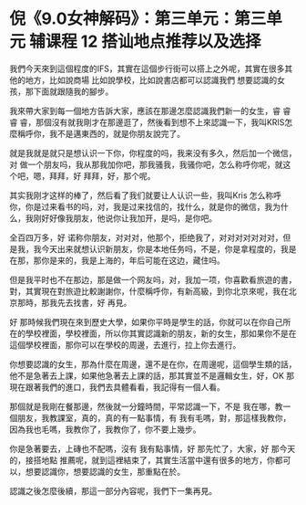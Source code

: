 # 倪《9.0女神解码》：第三单元：第三单元 辅课程 12 搭讪地点推荐以及选择

我們今天來到這個程度的IFS，其實在這個步行街可以搭上之外呢，其實在很多其他的地方，比如說商場 比如說學校，比如說書店都可以認識我們 想要認識的女孩，那下面就跟隨我的腳步。

我來帶大家到每一個地方告訴大家，應該在那邊怎麼認識我們新一的女生，睿 睿 睿 睿，那個沒有就我剛才在那邊逛了，然後看到想不上來認識一下，我叫KRIS怎麼稱呼你，我不是邁東西的，就是你朋友說完了。

就是我就是就只是想认识一下你，你程度的吗，我来没有多久，然后加一个微信，对 做一个朋友吗，我从那我加你吧，那我骚我，我骚你吧，怎么称呼你呢，就这个吧，嗯，拜拜，好 拜拜，好，那个呢。

其实我刚才这样的棒了，然后看了我们就要让人认识一些，我叫Kris 怎么称呼你，你是过来看书的吗，对，我是过来找信的，找什么，就是你的微信，我为什么，我刚好好像我朋友，他说你让我加开，是吗，是你吧。

全百四万多，好 诺称你朋友，对对对，他那个，拒绝我了，对对对对对对对，但是我，我今天出来就想认识新朋友，你是本地任务吗，不是，你是拿程度的，我是在那，那你是来的，我是上海的，年后可能在这边，藏住吗。

但是我平时也不在那边，那是做一个网友吗，对，我加一项，你喜歡看旅遊的書，對，其實現在對旅遊比較謝謝你，什麼稱呼你，有新高級，到你北京來呢，我在北京那時，那我先去找書，好 再見。

好 那時候我們現在來到歷史大學，如果你平時是學生的話，你就可以在你自己所在的學校裡面，學校裡面，所以你其實認識新的朋友，新的女生，那如果你不是在這個學校裡面，那你可以在學校的周邊，去進行，拉上你去進行。

你想要認識的女生，那為什麼在周邊，還不是在你，在周邊呢，這個學生類的話，他不是急著去上課，如果他急著去上課的話，那其實並不是邏輯女生，好，OK 那現在跟著我們的進口，我們去具體看看，我記得有一個人看。

那個就是我剛在餐那邊，然後就一分鐘時間，平常認識一下，不是 我在哪，教一個朋友，我教課室，真的，真的有一點事情，有 我有毛嗎，對，那這樣我教你，因為我也毛嗎，我教你了，我教你了，你不要上幾步。

你是急著要去，上磚也不配嗎，沒有 我有點事情，好 那先忙了，大家，好 那今天的，接搭地點 推薦呢，就到這裡結束了，其實生活當中還有很多的地方，你都可以，想要認識你，想要認識的女生，那重點在於。

認識之後怎麼後續，那這一部分內容呢，我們下一集再見。